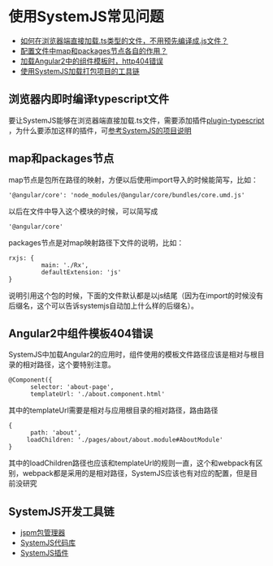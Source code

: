 使用SystemJS常见问题
=================

* [如何在浏览器端直接加载.ts类型的文件，不用预先编译成.js文件？](#浏览器内即时编译.ts文件)
* [配置文件中map和packages节点各自的作用？](#map和packages节点)
* [加载Angular2中的组件模板时，http404错误](#Angular2中组件模板404错误)
* [使用SystemJS加载打包项目的工具链](#SystemJS开发工具链)

## 浏览器内即时编译typescript文件 ##
要让SystemJS能够在浏览器端直接加载.ts文件，需要添加插件[plugin-typescript](https://github.com/frankwallis/plugin-typescript#make-plugin-typescript-the-default-transpiler-for-js-and-ts-files)
，为什么要添加这样的插件，可[参考SystemJS的项目说明](https://github.com/systemjs/systemjs#browser-development)

## map和packages节点 ##
map节点是包所在路径的映射，方便以后使用import导入的时候能简写，比如：
```
'@angular/core': 'node_modules/@angular/core/bundles/core.umd.js'
```
以后在文件中导入这个模块的时候，可以简写成
```
'@angular/core'
```
packages节点是对map映射路径下文件的说明，比如：
```
rxjs: {
         main: './Rx',
         defaultExtension: 'js'
}
```
说明引用这个包的时候，下面的文件默认都是以js结尾（因为在import的时候没有后缀名，这个可以告诉systemjs自动加上什么样的后缀名）。

## Angular2中组件模板404错误 ##
SystemJS中加载Angular2的应用时，组件使用的模板文件路径应该是相对与根目录的相对路径，这个要特别注意。
```
@Component({
      selector: 'about-page',
      templateUrl: './about.component.html'
``` 
其中的templateUrl需要是相对与应用根目录的相对路径，路由路径
```
{
      path: 'about',
     loadChildren: './pages/about/about.module#AboutModule'
}
```
其中的loadChildren路径也应该和templateUrl的规则一直，这个和webpack有区别，webpack都是采用的是相对路径，SystemJS应该也有对应的配置，但是目前没研究

## SystemJS开发工具链 ##
* [jspm包管理器](http://jspm.io/)
* [SystemJS代码库](https://github.com/systemjs/systemjs)
* [SystemJS插件](https://github.com/systemjs/systemjs/blob/master/docs/plugins.md)
